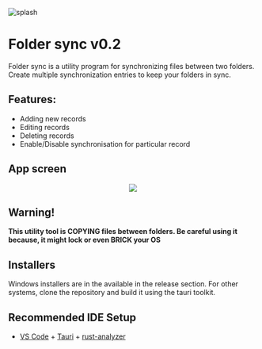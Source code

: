 ![splash](https://github.com/Abbion/FolderSync/assets/55063719/62c84e1b-b595-4b0a-9b29-ac7e47316a9c)
# Folder sync v0.2

Folder sync is a utility program for synchronizing files between two folders. Create multiple synchronization entries to keep your folders in sync.

## Features: 
- Adding new records
- Editing records
- Deleting records
- Enable/Disable synchronisation for particular record

## App screen
<p align="center">
  <img src="https://github-production-user-asset-6210df.s3.amazonaws.com/55063719/297503632-ccdc1e87-0643-4eac-8abe-eb503ceb64f6.png?X-Amz-Algorithm=AWS4-HMAC-SHA256&X-Amz-Credential=AKIAVCODYLSA53PQK4ZA%2F20240117%2Fus-east-1%2Fs3%2Faws4_request&X-Amz-Date=20240117T200725Z&X-Amz-Expires=300&X-Amz-Signature=f272b7f6400c749ea29301c656605a1725aa233ea2b591519cd0bb1f71e41782&X-Amz-SignedHeaders=host&actor_id=55063719&key_id=0&repo_id=715150900">
</p>

## Warning!
**This utility tool is COPYING files between folders. Be careful using it because, it might lock or even BRICK your OS**

## Installers
Windows installers are in the available in the release section. For other systems, clone the repository and build it using the tauri toolkit.

## Recommended IDE Setup

- [VS Code](https://code.visualstudio.com/) + [Tauri](https://marketplace.visualstudio.com/items?itemName=tauri-apps.tauri-vscode) + [rust-analyzer](https://marketplace.visualstudio.com/items?itemName=rust-lang.rust-analyzer)

